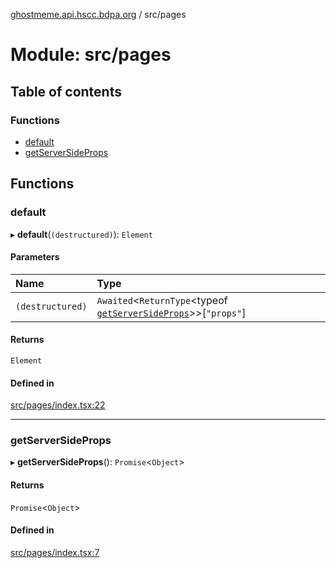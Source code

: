 [ghostmeme.api.hscc.bdpa.org](../README.md) / src/pages

# Module: src/pages

## Table of contents

### Functions

- [default](src_pages.md#default)
- [getServerSideProps](src_pages.md#getserversideprops)

## Functions

### default

▸ **default**(`(destructured)`): `Element`

#### Parameters

| Name | Type |
| :------ | :------ |
| `(destructured)` | `Awaited`<`ReturnType`<typeof [`getServerSideProps`](src_pages.md#getserversideprops)\>\>[``"props"``] |

#### Returns

`Element`

#### Defined in

[src/pages/index.tsx:22](https://github.com/nhscc/ghostmeme.api.hscc.bdpa.org/blob/40f330c/src/pages/index.tsx#L22)

___

### getServerSideProps

▸ **getServerSideProps**(): `Promise`<`Object`\>

#### Returns

`Promise`<`Object`\>

#### Defined in

[src/pages/index.tsx:7](https://github.com/nhscc/ghostmeme.api.hscc.bdpa.org/blob/40f330c/src/pages/index.tsx#L7)
